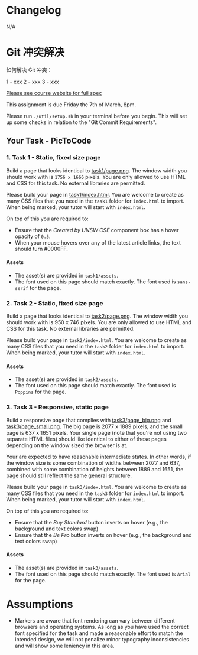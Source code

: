 # Changelog

N/A

# Git 冲突解决

如何解决 Git 冲突：

1 - xxx
2 - xxx
3 - xxx

[Please see course website for full spec](https://cgi.cse.unsw.edu.au/~cs6080/NOW/assessments/assignments/ass1)

This assignment is due Friday the 7th of March, 8pm.

Please run `./util/setup.sh` in your terminal before you begin. This will set up some checks in relation to the "Git Commit Requirements".

## Your Task - PicToCode

### 1. Task 1 - Static, fixed size page

Build a page that looks identical to [task1/page.png](task1/page.png). The window width you should work with is `1756 x 1666` pixels. You are only allowed to use HTML and CSS for this task. No external libraries are permitted.

Please build your page in [task1/index.html](task1/index.html). You are welcome to create as many CSS files that you need in the `task1` folder for `index.html` to import. When being marked, your tutor will start with `index.html`.

On top of this you are required to:
 * Ensure that the *Created by UNSW CSE* component box has a hover opacity of `0.5`.
 * When your mouse hovers over any of the latest article links, the text should turn #0000FF.

#### Assets

- The asset(s) are provided in `task1/assets`.
- The font used on this page should match exactly. The font used is `sans-serif` for the page.

### 2. Task 2 - Static, fixed size page

Build a page that looks identical to [task2/page.png](task2/page.png). The window width you should work with is 950 x 746 pixels. You are only allowed to use HTML and CSS for this task. No external libraries are permitted.

Please build your page in `task2/index.html`. You are welcome to create as many CSS files that you need in the `task2` folder for `index.html` to import. When being marked, your tutor will start with `index.html`.

#### Assets

- The asset(s) are provided in `task2/assets`.
- The font used on this page should match exactly. The font used is `Poppins` for the page.

### 3. Task 3 - Responsive, static page

Build a responsive page that complies with [task3/page_big.png](task3/page_big.png) and [task3/page_small.png](task3/page_small.png). The big page is 2077 x 1889 pixels, and the small page is 637 x 1651 pixels. Your single page (note that you're not using two separate HTML files) should like identical to either of these pages depending on the window sized the browser is at.

Your are expected to have reasonable intermediate states. In other words, if the window size is some combination of widths between 2077 and 637, combined with some combination of heights between 1889 and 1651, the page should still reflect the same general structure.

Please build your page in `task3/index.html`. You are welcome to create as many CSS files that you need in the `task3` folder for `index.html` to import. When being marked, your tutor will start with `index.html`.

On top of this you are required to:
 * Ensure that the *Buy Standard* button inverts on hover (e.g., the background and text colors swap)
 * Ensure that the *Be Pro* button inverts on hover (e.g., the background and text colors swap)

#### Assets

- The asset(s) are provided in `task3/assets`.
- The font used on this page should match exactly. The font used is `Arial` for the page.

# Assumptions

- Markers are aware that font rendering can vary between different browsers and operating systems. As long as you have used the correct font specified for the task and made a reasonable effort to match the intended design, we will not penalize minor typography inconsistencies and will show some leniency in this area.
